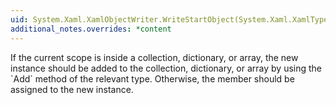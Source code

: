 ```yaml
---
uid: System.Xaml.XamlObjectWriter.WriteStartObject(System.Xaml.XamlType)
additional_notes.overrides: *content
---
```


<p>If the current scope is inside a collection, dictionary, or array, the new instance should be added to the collection, dictionary, or array by using the `Add` method of the relevant type. Otherwise, the member should be assigned to the new instance.</p>


